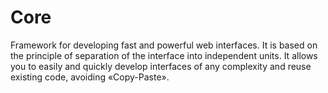 <!--
core|2
-->

# Core

Framework for developing fast and powerful web interfaces. It is based on the principle of separation of the interface into independent units. It allows you to easily and quickly develop interfaces of any complexity and reuse existing code, avoiding «Copy-Paste».

